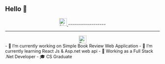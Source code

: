 ## Hello 👋
<div align="center">
  <a href="https://www.linkedin.com/in/mariem-karam/" target="_blank">
    <img src="https://img.shields.io/static/v1?message=LinkedIn&logo=linkedin&label=&color=0077B5&logoColor=white&labelColor=&style=for-the-badge" height="25" alt="LinkedIn Profile" />
  </a>
  -------------------
  <hr/>
 <a href="mailto:mariemkaram89@gmail.com">
    <img src="https://img.shields.io/badge/Email-Contact%20Me-D14836?style=for-the-badge&logo=gmail&logoColor=white" height="25" alt="Email Me"/>
  </a>
</div>
- 🔭 I’m currently working on Simple Book Review Web Application
- 🌱 I’m currently learning React Js & Asp.net web api
- 🔭 Working as a Full Stack .Net Developer
- 🎓 CS Graduate
  
<!--
**mariemkaram/mariemkaram** is a ✨ _special_ ✨ repository because its `README.md` (this file) appears on your GitHub profile.

Here are some ideas to get you started:


<!--- 👯 I’m looking to collaborate on ...
- 🤔 I’m looking for help with ...
- 💬 Ask me about ...

- 😄 Pronouns: ...
- ⚡ Fun fact: ...
-->
